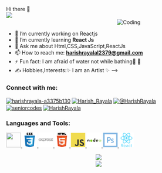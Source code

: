 Hi there 👋
<br/><img src="https://readme-typing-svg.herokuapp.com?font=Architects+Daughter&amp;color=FF7722&amp;size=30&amp;lines=Hey!+I'm+Harish+Rayala!;" style="max-width: 100%;">
<br/>
<img align="right" width="40%" height="auto" src="https://i.pinimg.com/originals/e1/f3/41/e1f3413bf5036045713341394f617225.gif" alt="Coding" />
<br/>
- 🔭 I’m currently working on Reactjs
- 🌱 I’m currently learning **React Js**
- 💬 Ask me about Html,CSS,JavaScript,ReactJs
- 📫 How to reach me: **harishrayalal2379@gmail.com**
- ⚡ Fun fact: I am afraid of water not while bathing🤪 🥶
- ✍️ Hobbies,Interests:✨ I am an Artist ✨
-->


<h3 align="left">Connect with me:</h3>
<p align="left">
<a href="https://www.linkedin.com/in/harish-rayala/" target="_blank"><img align="center" src="https://raw.githubusercontent.com/rahuldkjain/github-profile-readme-generator/master/src/images/icons/Social/linked-in-alt.svg" alt="harishrayala-a3375b130" height="30" width="40" /></a>
<a href="https://www.instagram.com/i_m_rayalaharish/" target="_blank"><img align="center" src="https://raw.githubusercontent.com/rahuldkjain/github-profile-readme-generator/master/src/images/icons/Social/instagram.svg" alt="Harish_Rayala" height="30" width="40" /></a>
<a href="https://medium.com/@harishrayala2379" target="_blank"><img align="center" src="https://raw.githubusercontent.com/rahuldkjain/github-profile-readme-generator/master/src/images/icons/Social/medium.svg" alt="@HarishRayala" height="30" width="40" /></a>
<a href="https://www.youtube.com/channel/UC1_XiMsi5RzVp2GsBsrniDQ" target="_blank"><img align="center" src="https://raw.githubusercontent.com/rahuldkjain/github-profile-readme-generator/master/src/images/icons/Social/youtube.svg" alt="seniorcodes" height="30" width="40" /></a>
<a href="https://twitter.com/i_amHarish" target="_blank"><img align="center" src="https://play-lh.googleusercontent.com/wIf3HtczQDjHzHuu7vezhqNs0zXAG85F7VmP7nhsTxO3OHegrVXlqIh_DWBYi86FTIGk" alt="HarishRayala" height="30" width="40" /></a>
</p>

<h3 align="left">Languages and Tools:</h3>
<p align="left"> <a href="https://chakra-ui.com/" target="_blank" rel="noreferrer"> <img src="https://pbs.twimg.com/profile_images/1244925541448286208/rzylUjaf_400x400.jpg" width="40" height="40"/> </a> <a href="https://www.w3schools.com/css/" target="_blank" rel="noreferrer"> <img src="https://raw.githubusercontent.com/devicons/devicon/master/icons/css3/css3-original-wordmark.svg" alt="css3" width="40" height="40"/> </a> <a href="https://expressjs.com" target="_blank" rel="noreferrer"> <img src="https://raw.githubusercontent.com/devicons/devicon/master/icons/express/express-original-wordmark.svg" alt="express" width="40" height="40"/> </a> <a href="https://www.w3.org/html/" target="_blank" rel="noreferrer"> <img src="https://raw.githubusercontent.com/devicons/devicon/master/icons/html5/html5-original-wordmark.svg" alt="html5" width="40" height="40"/> </a> <a href="https://developer.mozilla.org/en-US/docs/Web/JavaScript" target="_blank" rel="noreferrer"> <img src="https://raw.githubusercontent.com/devicons/devicon/master/icons/javascript/javascript-original.svg" alt="javascript" width="40" height="40"/> </a> <a href="https://nodejs.org" target="_blank" rel="noreferrer"> <img src="https://raw.githubusercontent.com/devicons/devicon/master/icons/nodejs/nodejs-original-wordmark.svg" alt="nodejs" width="40" height="40"/> </a> <a href="https://www.photoshop.com/en" target="_blank" rel="noreferrer"> <img src="https://raw.githubusercontent.com/devicons/devicon/master/icons/photoshop/photoshop-line.svg" alt="photoshop" width="40" height="40"/> </a> <a href="https://reactjs.org/" target="_blank" rel="noreferrer"> <img src="https://raw.githubusercontent.com/devicons/devicon/master/icons/react/react-original-wordmark.svg" alt="react" width="40" height="40"/> </a> </p>


 <p align="center">
   <img align="center"  src="https://github-readme-streak-stats.herokuapp.com/?user=harishrayala&theme=dark" /> <br \>
   <img align="center" src="https://github-readme-stats.vercel.app/api?username=harishrayala&show_icons=true&locale=en&theme=dark"/>
</p>
<!-- <h3 align="center"> 
  Visitor count <br>
  <img src="https://profile-counter.glitch.me/harishrayala/count.svg" />
</h3> -->
